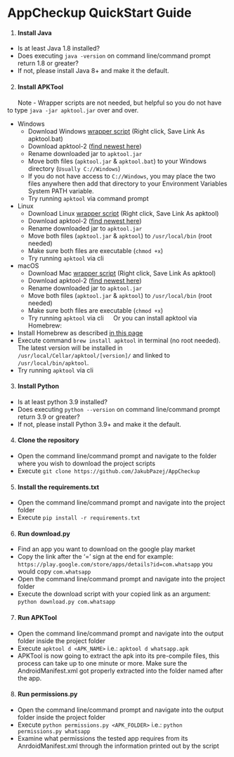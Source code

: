 # AppCheckup QuickStart Guide
1.  #### Install Java
+	Is at least Java 1.8 installed?
+	Does executing `java -version` on command line/command prompt return 1.8 or greater?
+	If not, please install Java 8+ and make it the default.
2.  #### Install APKTool
&nbsp;&nbsp;&nbsp;&nbsp;&nbsp;&nbsp;Note - Wrapper scripts are not needed, but helpful so you do not have to type `java -jar apktool.jar` over and over.
+   Windows 
    *	Download Windows [wrapper script](https://raw.githubusercontent.com/iBotPeaches/Apktool/master/scripts/windows/apktool.bat) (Right click, Save Link As apktool.bat)
    *	Download apktool-2 ([find newest here](https://bitbucket.org/iBotPeaches/apktool/downloads/))
    *	Rename downloaded jar to `apktool.jar`
    *	Move both files (`apktool.jar` & `apktool.bat`) to your Windows directory (`Usually C://Windows`)
    *	If you do not have access to `C://Windows`, you may place the two files anywhere then add that directory to your Environment Variables System PATH variable.
    *	Try running `apktool` via command prompt
+   Linux
    *	Download Linux [wrapper script](https://raw.githubusercontent.com/iBotPeaches/Apktool/master/scripts/linux/apktool) (Right click, Save Link As apktool)
    *	Download apktool-2 ([find newest here](https://bitbucket.org/iBotPeaches/apktool/downloads/))
    *	Rename downloaded jar to `apktool.jar`
    *	Move both files (`apktool.jar` & `apktool`) to `/usr/local/bin` (root needed)
    *	Make sure both files are executable (`chmod +x`)
    *	Try running `apktool` via cli
+   macOS 
    *	Download Mac [wrapper script](https://raw.githubusercontent.com/iBotPeaches/Apktool/master/scripts/osx/apktool) (Right click, Save Link As apktool)
    *	Download apktool-2 ([find newest here](https://bitbucket.org/iBotPeaches/apktool/downloads/))
    *	Rename downloaded jar to `apktool.jar`
    *	Move both files (`apktool.jar` & `apktool`) to `/usr/local/bin` (root needed)
    *	Make sure both files are executable (`chmod +x`)
    *	Try running `apktool` via cli
 
Or you can install apktool via Homebrew:
+	Install Homebrew as described [in this page](https://brew.sh/)
+	Execute command `brew install apktool` in terminal (no root needed). The latest version will be installed in `/usr/local/Cellar/apktool/[version]/` and linked to `/usr/local/bin/apktool`.
+	Try running `apktool` via cli
3.  #### Install Python
+	Is at least python 3.9 installed?
+	Does executing `python --version` on command line/command prompt return 3.9 or greater?
+	If not, please install Python 3.9+ and make it the default.
4.  #### Clone the repository
+	Open the command line/command prompt and navigate to the folder where you wish to download the project scripts
+	Execute `git clone https://github.com/JakubPazej/AppCheckup`
5.  #### Install the requirements.txt
+	Open the command line/command prompt and navigate into the project folder
+	Execute `pip install -r requirements.txt`
6.  #### Run download.py
+	Find an app you want to download on the google play market
+	Copy the link after the ‘=’ sign at the end for example: `https://play.google.com/store/apps/details?id=com.whatsapp` you would copy `com.whatsapp`
+	Open the command line/command prompt and navigate into the project folder
+	Execute the download script with your copied link as an argument: `python download.py com.whatsapp`
7.  #### Run APKTool
+	Open the command line/command prompt and navigate into the output folder inside the project folder
+	Execute `apktool d <APK_NAME>` i.e.: `apktool d whatsapp.apk`
+	APKTool is now going to extract the apk into its pre-compile files, this process can take up to one minute or more. Make sure the AndroidManifest.xml got properly extracted into the folder named after the app.
8.  #### Run permissions.py
+	Open the command line/command prompt and navigate into the output folder inside the project folder
+	Execute `python permissions.py <APK_FOLDER>` i.e.: `python permissions.py whatsapp`
+	Examine what permissions the tested app requires from its AnrdoidManifest.xml through the information printed out by the script


